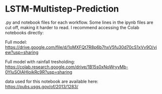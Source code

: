# LSTM-Multistep-Prediction
.py and notebook files for each workflow. Some lines in the ipynb files are cut off, making it harder to read. I recommend accessing the Colab notebooks directly: 

Full model: https://drive.google.com/file/d/1oMXFQt7R8p6b7hxV5fu30d70cS1xVv9O/view?usp=sharing

Full model with rainfall tresholding: https://colab.research.google.com/drive/1B15s0xNoWryyMb-0YIuSOlAHIoikRc9R?usp=sharing

data used for this notebook are available here: https://pubs.usgs.gov/of/2013/1283/

